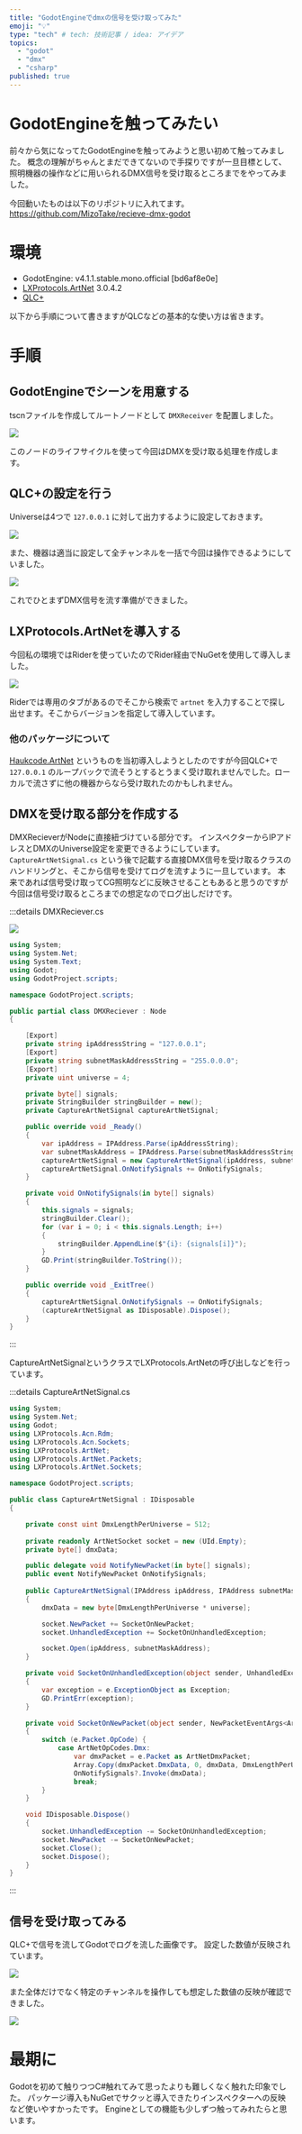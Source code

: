 ```yaml
---
title: "GodotEngineでdmxの信号を受け取ってみた"
emoji: "💡"
type: "tech" # tech: 技術記事 / idea: アイデア
topics: 
  - "godot"
  - "dmx"
  - "csharp"
published: true
---
```


# GodotEngineを触ってみたい

前々から気になってたGodotEngineを触ってみようと思い初めて触ってみました。
概念の理解がちゃんとまだできてないので手探りですが一旦目標として、照明機器の操作などに用いられるDMX信号を受け取るところまでをやってみました。

今回動いたものは以下のリポジトリに入れてます。
https://github.com/MizoTake/recieve-dmx-godot

# 環境

- GodotEngine: v4.1.1.stable.mono.official [bd6af8e0e]
- [LXProtocols.ArtNet](https://www.nuget.org/packages/LXProtocols.ArtNet) 3.0.4.2
- [QLC+](https://www.qlcplus.org/)

以下から手順について書きますがQLCなどの基本的な使い方は省きます。

# 手順

## GodotEngineでシーンを用意する

tscnファイルを作成してルートノードとして `DMXReceiver` を配置しました。

![](https://storage.googleapis.com/zenn-user-upload/de51e5e0953d-20230917.png)

このノードのライフサイクルを使って今回はDMXを受け取る処理を作成します。

## QLC+の設定を行う

Universeは4つで `127.0.0.1` に対して出力するように設定しておきます。

![](https://storage.googleapis.com/zenn-user-upload/ccbf77c4b5c8-20230917.png)

また、機器は適当に設定して全チャンネルを一括で今回は操作できるようにしていました。

![](https://storage.googleapis.com/zenn-user-upload/c585a202f147-20230917.gif)

これでひとまずDMX信号を流す準備ができました。

## LXProtocols.ArtNetを導入する

今回私の環境ではRiderを使っていたのでRider経由でNuGetを使用して導入しました。

![](https://storage.googleapis.com/zenn-user-upload/2c6ed493b95f-20230917.png)

Riderでは専用のタブがあるのでそこから検索で `artnet` を入力することで探し出せます。そこからバージョンを指定して導入しています。

### 他のパッケージについて

[Haukcode.ArtNet](https://www.nuget.org/packages/Haukcode.ArtNet) というものを当初導入しようとしたのですが今回QLC+で `127.0.0.1` のループバックで流そうとするとうまく受け取れませんでした。ローカルで流さずに他の機器からなら受け取れたのかもしれません。

## DMXを受け取る部分を作成する

DMXRecieverがNodeに直接紐づけている部分です。
インスペクターからIPアドレスとDMXのUniverse設定を変更できるようにしています。
`CaptureArtNetSignal.cs` という後で記載する直接DMX信号を受け取るクラスのハンドリングと、そこから信号を受けてログを流すように一旦しています。
本来であれば信号受け取ってCG照明などに反映させることもあると思うのですが今回は信号受け取るところまでの想定なのでログ出しだけです。

:::details DMXReciever.cs

![](https://storage.googleapis.com/zenn-user-upload/2e1c76a98ac1-20230917.png)

```csharp:DMXReciever.cs
using System;
using System.Net;
using System.Text;
using Godot;
using GodotProject.scripts;

namespace GodotProject.scripts;

public partial class DMXReciever : Node
{

	[Export]
	private string ipAddressString = "127.0.0.1";
	[Export]
	private string subnetMaskAddressString = "255.0.0.0";
	[Export]
	private uint universe = 4;

	private byte[] signals;
	private StringBuilder stringBuilder = new();
	private CaptureArtNetSignal captureArtNetSignal;

	public override void _Ready()
	{
		var ipAddress = IPAddress.Parse(ipAddressString);
		var subnetMaskAddress = IPAddress.Parse(subnetMaskAddressString);
		captureArtNetSignal = new CaptureArtNetSignal(ipAddress, subnetMaskAddress, universe);
		captureArtNetSignal.OnNotifySignals += OnNotifySignals;
	}

	private void OnNotifySignals(in byte[] signals)
	{
		this.signals = signals;
		stringBuilder.Clear();
		for (var i = 0; i < this.signals.Length; i++)
		{
			stringBuilder.AppendLine($"{i}: {signals[i]}");
		}
		GD.Print(stringBuilder.ToString());
	}

	public override void _ExitTree()
	{
		captureArtNetSignal.OnNotifySignals -= OnNotifySignals;
		(captureArtNetSignal as IDisposable).Dispose();
	}
}
```

:::

CaptureArtNetSignalというクラスでLXProtocols.ArtNetの呼び出しなどを行っています。


:::details CaptureArtNetSignal.cs

```csharp:CaptureArtNetSignal.cs
using System;
using System.Net;
using Godot;
using LXProtocols.Acn.Rdm;
using LXProtocols.Acn.Sockets;
using LXProtocols.ArtNet;
using LXProtocols.ArtNet.Packets;
using LXProtocols.ArtNet.Sockets;

namespace GodotProject.scripts;

public class CaptureArtNetSignal : IDisposable
{

    private const uint DmxLengthPerUniverse = 512;
    
    private readonly ArtNetSocket socket = new (UId.Empty);
    private byte[] dmxData;

    public delegate void NotifyNewPacket(in byte[] signals);
    public event NotifyNewPacket OnNotifySignals;
    
    public CaptureArtNetSignal(IPAddress ipAddress, IPAddress subnetMaskAddress, uint universe)
    {
        dmxData = new byte[DmxLengthPerUniverse * universe];

        socket.NewPacket += SocketOnNewPacket;
        socket.UnhandledException += SocketOnUnhandledException;

        socket.Open(ipAddress, subnetMaskAddress);
    }

    private void SocketOnUnhandledException(object sender, UnhandledExceptionEventArgs e)
    {
        var exception = e.ExceptionObject as Exception;
        GD.PrintErr(exception);
    }

    private void SocketOnNewPacket(object sender, NewPacketEventArgs<ArtNetPacket> e)
    {
        switch (e.Packet.OpCode) {
            case ArtNetOpCodes.Dmx:
                var dmxPacket = e.Packet as ArtNetDmxPacket;
                Array.Copy(dmxPacket.DmxData, 0, dmxData, DmxLengthPerUniverse * dmxPacket.Universe, DmxLengthPerUniverse);
                OnNotifySignals?.Invoke(dmxData);
                break;
        }
    }

    void IDisposable.Dispose()
    {
        socket.UnhandledException -= SocketOnUnhandledException;
        socket.NewPacket -= SocketOnNewPacket;
        socket.Close();
        socket.Dispose();
    }
}
```

:::

## 信号を受け取ってみる

QLC+で信号を流してGodotでログを流した画像です。
設定した数値が反映されています。

![](https://storage.googleapis.com/zenn-user-upload/5f54ccc95cbd-20230917.png)

また全体だけでなく特定のチャンネルを操作しても想定した数値の反映が確認できました。

![](https://storage.googleapis.com/zenn-user-upload/be4d6879f73b-20230917.png)

# 最期に

Godotを初めて触りつつC#触れてみて思ったよりも難しくなく触れた印象でした。
パッケージ導入もNuGetでサクッと導入できたりインスペクターへの反映など使いやすかったです。
Engineとしての機能も少しずつ触ってみれたらと思います。